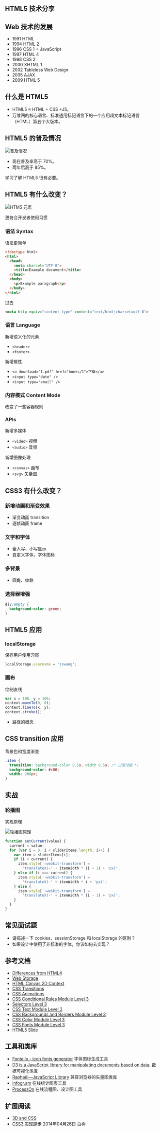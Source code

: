 HTML5 技术分享
---

## Web 技术的发展

* 1991 HTML
* 1994 HTML 2
* 1996 CSS 1 + JavaScript
* 1997 HTML 4
* 1998 CSS 2
* 2000 XHTML 1
* 2002 Tableless Web Design
* 2005 AJAX
* 2009 HTML 5

## 什么是 HTML5

* HTML5 ≈ HTML + CSS +JS。
* 万维网的核心语言、标准通用标记语言下的一个应用超文本标记语言（HTML）第五个大版本。

## HTML5 的普及情况

![普及情况](http://divio.qiniudn.com/FrQ0dtCwjxot1EzwItwbH7yQHr-F)

* 现在普及率高于 70%。
* 两年后高于 85%。

学习了解 HTML5 很有必要。

## HTML5 有什么改变？

![HTM5 元素](http://divio.qiniudn.com/Fneq_-mqlKrhGD4bqdUNH2TJ_Xa9)

更符合开发者使用习惯

### 语法 Syntax

语法更简单

```html
<!doctype html>
<html>
  <head>
    <meta charset="UTF-8">
    <title>Example document</title>
  </head>
  <body>
    <p>Example paragraph</p>
  </body>
</html>
```

过去

```html
<meta http-equiv="content-type" content="text/html;charset=utf-8">
```
### 语言 Language

新增语义化的元素

 * `<header>`
 * `<footer>`

新增属性

* `<a download="1.pdf" href="books/1">下载</a>`
* `<input type="date" />`
* `<input type="email" />`

### 内容模式 Content Mode

改变了一些容器规则

### APIs

新增多媒体

* `<video>` 视频
* `<audio>` 音频

新增图像处理

* `<canvas>` 画布
* `<svg>` 矢量图

## CSS3 有什么改变？

### 新增动画和渐变效果

* 渐变动画 transition
* 逐帧动画 frame

### 文字和字体

* 全大写、小写显示
* 自定义字体。字体图标

### 多背景

* 圆角、纹路

### 选择器增强

```css
div:empty {
  background-color: green;
}
```

## HTML5 应用

### localStorage

保存用户使用习惯

```javascript
localStorage.username = 'zswang';
```

### 画布

绘制直线

```javascript
var x = 100, y = 100;
context.moveTo(0, 0);
context.lineTo(x, y);
context.stroke();
```

* 路径的概念

## CSS transition 应用

背景色和宽度渐变

```css
.item {
  transition: background-color 0.5s, width 0.5s; /* 过渡动画 */
  background-color: #c00;
  width: 200px;
}
```

## 实战

### 轮播图

实现原理

![轮播图原理](http://divio.qiniudn.com/Ft6O6C30ikbjR7seoQ7q6rn5XZLw)

```javascript
function setCurrent(value) {
  current = value;
  for (var i = 0; i < sliderItems.length; i++) {
    var item = sliderItems[i];
    if (i < current) {
      item.style['-webkit-transform'] =
        'translateX(-' + itemWidth * (i + 1) + 'px)';
    } else if (i === current) {
      item.style['-webkit-transform'] =
        'translateX(-' + itemWidth * i + 'px)';
    } else {
      item.style['-webkit-transform'] =
        'translateX(-' + itemWidth * (i - 1) + 'px)';
    }
  }
}
```

## 常见面试题

* 请描述一下 cookies，sessionStorage 和 localStorage 的区别？
* 如果设计中使用了非标准的字体，你该如何去实现？

## 参考文档

* [Differences from HTML4](http://www.w3.org/TR/html5-diff/)
* [Web Storage](http://www.w3.org/TR/webstorage/)
* [HTML Canvas 2D Context](http://www.w3.org/TR/2dcontext/)
* [CSS Transitions](http://www.w3.org/TR/css3-transitions/)
* [CSS Animations](http://www.w3.org/TR/css3-animations/)
* [CSS Conditional Rules Module Level 3](http://www.w3.org/TR/css3-conditional/)
* [Selectors Level 3](http://www.w3.org/TR/selectors/)
* [CSS Text Module Level 3](http://www.w3.org/TR/css3-text/)
* [CSS Backgrounds and Borders Module Level 3](http://www.w3.org/TR/css3-background/)
* [CSS Color Module Level 3](http://www.w3.org/TR/css3-color/)
* [CSS Fonts Module Level 3](http://www.w3.org/TR/css3-fonts/)
* [HTML5 Slide](http://slides.html5rocks.com/)

## 工具和类库

* [Fontello - icon fonts generator](http://fontello.com/) 字体图标生成工具
* [D3 is a JavaScript library for manipulating documents based on data.](http://d3js.org/) 数据可视化类库
* [Raphaël—JavaScript Library](http://raphaeljs.com/) 兼容浏览器的矢量图类库
* [Infogr.am](http://infogr.am/) 在线统计图表工具
* [ProcessOn](http://www.processon.com/) 在线流程图、设计图工具

## 扩展阅读

* [3D and CSS](http://www.html5rocks.com/en/tutorials/3d/css/)
* [CSS3 实现跑步](http://www.cnblogs.com/PeunZhang/p/3685980.html) 2014年04月26日 白树
